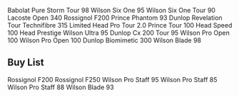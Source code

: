 Babolat Pure Storm Tour 98
Wilson Six One 95
Wilson Six One Tour 90
Lacoste Open 340
Rossignol F200
Prince Phantom 93
Dunlop Revelation Tour
Technifibre 315 Limited 
Head Pro Tour 2.0
Prince Tour 100
Head Speed 100
Head Prestige
Wilson Ultra 95
Dunlop Cx 200 Tour 95
Wilson Pro Open 100
Wilson Pro Open 100
Dunlop Biomimetic 300
Wilson Blade 98

Buy List
---------

Rossignol F200
Rossignol F250
Wilson Pro Staff 95
Wilson Pro Staff 85
Wilson Pro Staff 88
Wilson Blade 93


